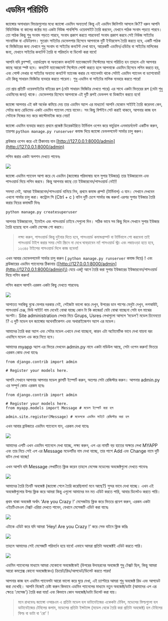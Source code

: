 # এডমিন পরিচিতি

জ্যাঙ্গোর অসাধারন ফিচারগুলোর মধ্যে জ্যাঙ্গো এডমিন অন্যতম! কিন্তু এই এডমিন জিনিশটা আসলে কি?? ধরুন আপনি বিডিনিউজ বা কালের কন্ঠের মত একটা নিউজ পাবলিশিং ওয়েবসাইট তৈরি করবেন, যেখানে পাঠক সংবাদ পড়তে পারবে। তো পাঠক কিন্তু শুধু সংবাদ পড়তে পারবে, সংবাদ প্রকাশ করতে পারবেনা! সংবাদ প্রকাশ করবে সেই নিউজ সাইটের সাংবাদিক বা এডিটরগন। সুতরাং সাইটের ডেভেলপার হিসেবে আপনাকে দুটি ইন্টারফেস তৈরি করতে হবে, একটি পাঠক বা ভিজিটরের জন্য যেখানে শুধু সংবাদ বা সাইটের কনটেন্ট দেখা যাবে, আরেকটি এডমিন/এডিটর বা সাইটের মালিকের জন্য, যেখানে সাইটের কনটেন্ট তৈরি বা পরিবর্তন বা ডিলেট করা যাবে!

আপনি যদি ব্লগস্পট, ওয়ার্ডপ্রেস বা অন্যকোন কনটেন্ট ম্যানেজমেন্ট সিস্টেমের সাথে পরিচিত হন তাহলে এটা আপনার কাছে আরো স্পষ্ট হবে। কনটেন্ট ম্যানেজমেন্ট সিস্টেমে পোস্ট করতে হলে আপনাকে এডমিন হিসেবে লগিন করতে হয়, এবং পোস্ট লেখার বা সাইটের অন্যান্য কনটেন্ট ম্যানেজ করার যে প্যানেলটা থাকে সেটাই এডমিন প্যানেল বা ড্যাশবোর্ড! এটা কিন্তু সাধারন ভিজিটর ব্যবহার করতে পারেনা। শুধু এডমিন বা সাইটের মালিক ব্যবহার করতে পারে!

তো প্রায় প্রতিটি ওয়েবসাইটের বাইরের রূপ \(যেটা সাধারন ভিজিটর দেখতে পারে\) এর সাথে একটা ভিতরের রূপ \(যেটা শুধু এডমিনের জন্য\) থাকে। ডেভেলপার হিসেবে আপনাকে এই দুটি রূপই ডেভলপ বা ডিজাইন করতে হবে!

জ্যাঙ্গো আপনার এই কষ্ট অর্ধেক কমিয়ে দেয় তার এডমিন অ্যাপ এর মাধ্যমে! আপনি যেকোন সাইটই তৈরি করেননা কেন, সেটার জন্য রেডিমেড একটা এডমিন প্যানেল পেয়ে যাবেন। সব কিছু বিল্টইন সেট করাই থাকবে, আপনার কাজ হল সেটাকে নিজের মত করে কাস্টোমাইজ করে নেয়া!

জ্যাঙ্গো এডমিন ব্যবহার করতে প্রথমে প্রজেক্ট ডিরেকটরিতে টার্মিনাল ওপেন করে ভার্চুয়াল এনভায়র্নমেন্ট একটিভ করুন, তারপর `python manage.py runserver` কমান্ড দিয়ে জ্যাঙ্গো ডেভলপমেন্ট সার্ভার চালু করুন।

ব্রাউজার ওপেন করে এই ঠিকানায় যান [http://127.0.0.1:8000/admin](http://127.0.0.1:8000/admin)

লগিন করার একটা অপশন দেখতে পাবেনঃ

![](https://i.imgur.com/dbMRKf0.png)

জ্যাঙ্গো এডমিন প্যানেল আশা করে যে এডমিন \(জ্যাঙ্গোর পরিভাষায় বলে সুপার ইউজার\) তার ইউজারনেম এবং পাসওয়ার্ড দিয়ে লগিন করবে। কিন্তু আপনার কাছে তো ইউজারনেম/পাসওয়ার্ড নেই!!

সমস্যা নেই, আমরা ইউজারনেম/পাসওয়ার্ড বানিয়ে নিব, প্রথমে কমান্ড প্রম্পট \(টার্মিনাল\) এ যান। সেখানে দেখবেন এখনো সার্ভার চালু করা। কন্ট্রোল সি \(Ctrl + c \) বাটন দুটি চেপে সার্ভার বন্ধ করুন! এরপর সুপার ইউজার তৈরি করার নিচের কমান্ডটি দিনঃ

```text
python manage.py createsuperuser
```

আপনার ইউজারনেম, ইমেইল এবং পাসওয়ার্ড চাইবে সেগুলো দিন। সঠিক ভাবে সব কিছু দিলে সেখানে সুপার ইউজার তৈরি হয়েছে বলে একটা মেসেজ শো করবে।

> লক্ষ্য করুন, পাসওয়ার্ড কিন্তু দুইবার দিতে হবে, পাসওয়ার্ড কমান্ডপ্রম্পট বা টার্মিনালে শো করবেনা তাই পাসওয়ার্ড টাইপ করার সময় সেটা স্ক্রিনে না দেখে ঘাবড়াবেন না! পাসওয়ার্ড স্ট্রং এবং লম্বাচওড়া হতে হবে, ১২৩৪৫ টাইপের পাসওয়ার্ড দিলে কাজ হবেনা!

এখন আবার ডেভেলপমেন্ট সার্ভার চালু করুন \( `python manage.py runserver` কমান্ড দিয়ে\) ! এবং ব্রাউজারের এডমিন প্যানেলের ঠিকানায় \([http://127.0.0.1:8000/admin](http://127.0.0.1:8000/admin)\) যেয়ে একটু আগে তৈরি করা সুপার ইউজারের ইউজারনেম/পাসওয়ার্ড দিয়ে লগিন করুন!

লগিন করলে আপনি এরকম একটা কিছু দেখতে পারবেনঃ

![](https://i.imgur.com/x2elHaL.png)

আপাতত সবকিছু বুঝে ফেলার দরকার নেই, পেইজটা ভালো করে দেখুন, উপরের ডান পাশের মেনুটা দেখুন, লগআউট, পাসওয়ার্ড চেঞ্জ, ভিউ সাইট! নাম দেখেই বোঝা যাচ্ছে কোন টা কি কাজের! যেটা বোঝা যাচ্ছেনা সেটা হল মাঝের অংশটা। Site administration লেখার নিচে Grups, Usres লেখাগুলো আসলে ‘মডেল’! মডেল চিনেনতো !? এ দুটি মডেল হল জ্যাঙ্গোর অথেনটিকেশন এবং অথারাইজেশন অ্যাপ এর মডেল।

আমাদের তৈরি করা অ্যাপ এবং সেটার মডেল এখানে দেখা যাচ্ছেনা, কারন এটা অটোমেটিক ভাবে দেখা যায়না বরং এডমিনে মডেল এড করে নিতে হবে।

আমাদের myapp অ্যাপ এর ভিতর দেখবেন admin.py নামে একটা মডিউল আছে, সেটা ওপেন করুন! ভিতরে এরকম কোড দেখা যাবেঃ

```text
from django.contrib import admin

# Register your models here.
```

আপনি সেখানে আপনার আপনার মডেল ক্লাসটি ইম্পোর্ট করুন, অতপর সেটা রেজিস্টার করুন। আপনার admin.py এর সম্পুর্ন কোড এরকম হবেঃ

```text
from django.contrib import admin

# Register your models here.
from myapp.models import Message # মডেল ইম্পোর্ট করা হল

admin.site.register(Message) # মডেলকে এডমিন সাইটে রেজিস্টার করা হল
```

এখন আবার ব্রাউজারে এডমিন প্যানেলে যান, এরকম দেখা যাবেঃ

![](https://i.imgur.com/ltYreqA.png)

আমাদের এপটি এখন এডমিন প্যানেলে দেখা যাচ্ছে, লক্ষ্য করুন, এপ এর নামটি বড় হাতের অক্ষরে লেখা MYAPP এবং তার নিচে সেই এপ এর Message মডেলটির নাম দেখা যাচ্ছে, তার পাশে Add এবং Change নামে দুটি বাটন দেখা যাচ্ছে!

এখন আপনি যদি Message লেখাটিতে ক্লিক করেন তাহলে মেসেজ মডেলের অবজেক্টগুলো দেখতে পাবেনঃ

![](https://i.imgur.com/v2RKvoZ.png)

আমাদের তৈরি তিনটি অবজেক্ট \(জ্যাঙ্গো শেলে তৈরি করেছিলাম! মনে আছে?\) সুন্দর ভাবে দেখা যাচ্ছে। এখন এই অবজেক্টগুলোর উপর ক্লিক করে আমরা কিন্তু এগুলো আমাদের মন মত এডিট করতে পারি, আবার ডিলেটও করতে পারি।

প্রথম থাকা অবজেক্ট অর্থাৎ ‘Are you Crazy !’ মেসেজটায় ক্লিক করে ভিতরে প্রবেশ করুন, এরকম একটা এইচটিএমএল টেক্সট এরিয়া দেখতে পাবেন, যেখানে মেসেজটি এডিট করা যাবেঃ

![](https://i.imgur.com/ryIXkpq.png)

এটাকে এডিট করে যদি আমরা ‘Hey! Are you Crazy !’ করে সেভ বাটনে ক্লিক করিঃ

![](https://i.imgur.com/o0XrKwk.png)

তাহলে আমাদের সেই মেসেজটি পরিবর্তন হয়ে যাবে! এভাবে আমরা প্রতিটা অবজেক্টই এডিট করতে পারি।

![](https://i.imgur.com/kWRBSan.png)

এডমিন প্যানেলের মাধ্যমে আমরা যেকোনো অবজেক্টকেই \(উপরের উদাহরনের অবজেক্টে শুধু টেক্সট ছিল, কিন্তু আমরা আরো কমপ্লেক্স কোনো অবজেক্টকেও\) ক্রিয়েট/রিড/আপডেট/ডিলেট করতে পারব!

আপনার কাজ হল এডমিন প্যানেলটা আরো ভালো করে ঘুরে দেখা, এই চ্যাপ্টারে আমরা শুধু অবজেক্ট রিড এবং আপডেট করা দেখেছি। আপনি নিজেই চেষ্টা করুন কিভাবে এডমিন প্যানেলের মাধ্যমে নতুন অবজেক্ট/ডাটা \(আমাদের এপ এর ক্ষেত্রে ‘মেসেজ’\) তৈরি করা যায়! এবং কিভাবে কোন অবজেক্ট/ডাটা ডিলেট করা যায়।

> মনে রাখবেনঃ জ্যাঙ্গো ওআরএম এ প্রতিটা মডেল হল ডাটাবেইজের একেকটা টেবিল, মডেলের ফিল্ডগুলো হল ডাটাবেইজের টেবিলের কলাম, মডেলের প্রতিটা ইন্সট্যান্স \(মডেল থেকে তৈরি করা প্রতিটা অবজেক্ট\) হল টেবিলের ফিল্ড বা ডাটা বা ‘রো’ !

